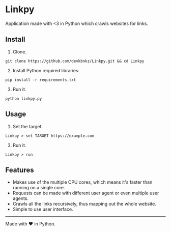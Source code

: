 # Linkpy
Application made with <3 in Python which crawls websites for links.

## Install
1. Clone.
```
git clone https://github.com/devkbnkz/Linkpy.git && cd Linkpy
```
2. Install Python required libraries.
```
pip install -r requirements.txt
```
3. Run it.
```
python linkpy.py
```
## Usage
1. Set the target.
```
Linkpy > set TARGET https://example.com
```
3. Run it.
```
Linkpy > run
```
## Features
* Makes use of the multiple CPU cores, which means it's faster than running on a single core.
* Requests can be made with different user agent or even multiple user agents.
* Crawls all the links recursively, thus mapping out the whole website.
* Simple to use user interface.

---
Made with ❤ in Python.

